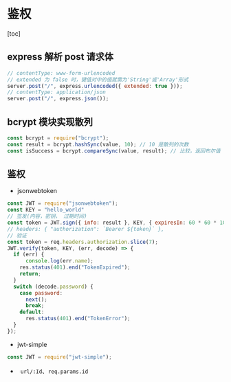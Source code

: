 # 鉴权

[toc]

## express 解析 post 请求体

```javascript
// contentType: www-form-urlencoded
// extended 为 false 时，键值对中的值就需为'String'或'Array'形式
server.post("/", express.urlencoded({ extended: true }));
// contentType: application/json
server.post("/", express.json());
```

## bcrypt 模块实现散列

```javascript
const bcrypt = require("bcrypt");
const result = bcrypt.hashSync(value, 10); // 10 是散列的次数
const isSuccess = bcrypt.compareSync(value, result); // 比较，返回布尔值
```

## 鉴权

- jsonwebtoken

```javascript
const JWT = require("jsonwebtoken");
const KEY = "hello_world"
// 签发(内容，密钥， 过期时间)
const token = JWT.sign({ info: result }, KEY, { expiresIn: 60 * 60 * 10 });
// headers: { "authorization": `Bearer ${token}` },
// 验证
const token = req.headers.authorization.slice(7);
JWT.verify(token, KEY, (err, decode) => {
  if (err) {
      console.log(err.name);
    res.status(401).end("TokenExpired");
    return;
  }
  switch (decode.password) {
    case password:
      next();
      break;
    default:
      res.status(401).end("TokenError");
  }
});

```

-  jwt-simple

```javascript
const JWT = require("jwt-simple");
```

- ` url/:Id`、`req.params.id  `
